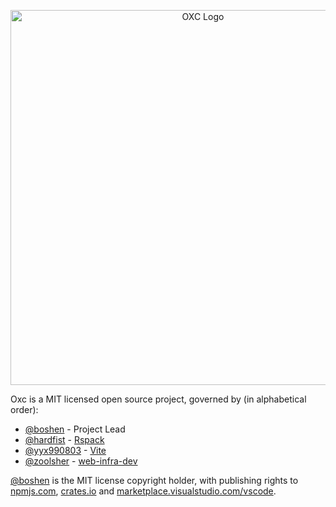 <!--

**Here are some ideas to get you started:**

🙋‍♀️ A short introduction - what is your organization all about?
🌈 Contribution guidelines - how can the community get involved?
👩‍💻 Useful resources - where can the community find your docs? Is there anything else the community should know?
🍿 Fun facts - what does your team eat for breakfast?
🧙 Remember, you can do mighty things with the power of [Markdown](https://docs.github.com/github/writing-on-github/getting-started-with-writing-and-formatting-on-github/basic-writing-and-formatting-syntax)
-->
<p align="center">
  <picture>
    <source media="(prefers-color-scheme: dark)" srcset="https://raw.githubusercontent.com/oxc-project/oxc-assets/main/preview-dark-transparent.png" width="600">
    <img alt="OXC Logo" src="https://raw.githubusercontent.com/oxc-project/oxc-assets/main/preview-white.png" width="600">
  </picture>
</p>

Oxc is a MIT licensed open source project, governed by (in alphabetical order):

* [@boshen] - Project Lead
* [@hardfist] - [Rspack]
* [@yyx990803] - [Vite]
* [@zoolsher] - [web-infra-dev]

[@boshen] is the MIT license copyright holder, with publishing rights to [npmjs.com], [crates.io] and [marketplace.visualstudio.com/vscode].

[@boshen]: github.com/boshen
[@hardfist]: github.com/hardfist
[@yyx990803]: github.com/yyx990803
[@zoolsher]: github.com/zoolsher

[Rspack]: https://github.com/web-infra-dev/rspack
[Vite]: https://github.com/vitejs
[web-infra-dev]: https://github.com/web-infra-dev

[npmjs.com]: https://npmjs.com
[crates.io]: https://crates.io
[marketplace.visualstudio.com/vscode]: https://marketplace.visualstudio.com/vscode

